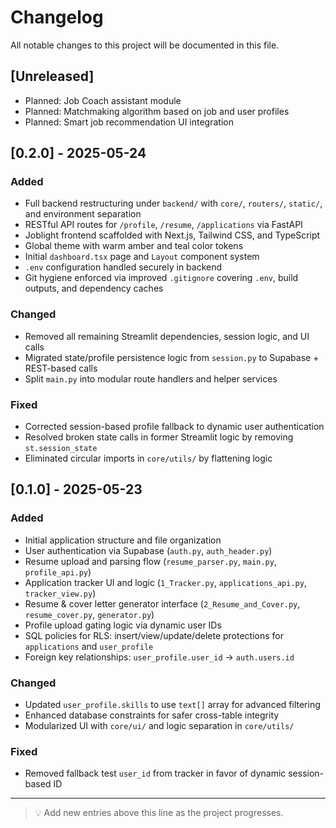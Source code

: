 # Changelog

All notable changes to this project will be documented in this file.

## [Unreleased]
- Planned: Job Coach assistant module
- Planned: Matchmaking algorithm based on job and user profiles
- Planned: Smart job recommendation UI integration

## [0.2.0] - 2025-05-24
### Added
- Full backend restructuring under `backend/` with `core/`, `routers/`, `static/`, and environment separation
- RESTful API routes for `/profile`, `/resume`, `/applications` via FastAPI
- Joblight frontend scaffolded with Next.js, Tailwind CSS, and TypeScript
- Global theme with warm amber and teal color tokens
- Initial `dashboard.tsx` page and `Layout` component system
- `.env` configuration handled securely in backend
- Git hygiene enforced via improved `.gitignore` covering `.env`, build outputs, and dependency caches

### Changed
- Removed all remaining Streamlit dependencies, session logic, and UI calls
- Migrated state/profile persistence logic from `session.py` to Supabase + REST-based calls
- Split `main.py` into modular route handlers and helper services

### Fixed
- Corrected session-based profile fallback to dynamic user authentication
- Resolved broken state calls in former Streamlit logic by removing `st.session_state`
- Eliminated circular imports in `core/utils/` by flattening logic

## [0.1.0] - 2025-05-23
### Added
- Initial application structure and file organization
- User authentication via Supabase (`auth.py`, `auth_header.py`)
- Resume upload and parsing flow (`resume_parser.py`, `main.py`, `profile_api.py`)
- Application tracker UI and logic (`1_Tracker.py`, `applications_api.py`, `tracker_view.py`)
- Resume & cover letter generator interface (`2_Resume_and_Cover.py`, `resume_cover.py`, `generator.py`)
- Profile upload gating logic via dynamic user IDs
- SQL policies for RLS: insert/view/update/delete protections for `applications` and `user_profile`
- Foreign key relationships: `user_profile.user_id` → `auth.users.id`

### Changed
- Updated `user_profile.skills` to use `text[]` array for advanced filtering
- Enhanced database constraints for safer cross-table integrity
- Modularized UI with `core/ui/` and logic separation in `core/utils/`

### Fixed
- Removed fallback test `user_id` from tracker in favor of dynamic session-based ID

---

> 💡 Add new entries above this line as the project progresses.
